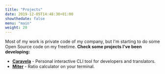```yaml
---
title: "Projects"
date: 2019-12-05T14:48:30+01:00
showthedate: false
menu: "main"
weight: 20
---
```


Most of my work is private code of my company, but I'm starting to do some Open Source code on my freetime. **Check some projects I've been developing:**

* **[Caravela](https://github.com/rafamrs/caravela)** - Personal interactive CLI tool for developers and translators.
* **[Miter](https://github.com/rafamrs/miter)** - Ratio calculator on your terminal.
